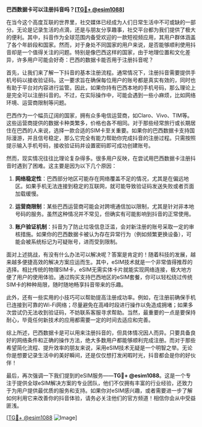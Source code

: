 **巴西数据卡可以注册抖音吗？[[TG💪+ @esim1088](https://t.me/s/esim1088)]**

在当今这个高度互联的世界里，社交媒体已经成为人们日常生活中不可或缺的一部分。无论是记录生活的点滴，还是与朋友分享趣事，社交平台都为我们提供了极大的便利。其中，抖音作为全球范围内备受欢迎的一款短视频应用，其用户群体涵盖了各个年龄段和国家。然而，对于身处不同国家的用户来说，是否能够顺利使用抖音却是一个值得关注的问题。特别是像巴西这样的国家，由于地理位置和文化差异，许多用户可能会好奇：巴西的数据卡能否用于注册抖音呢？

首先，让我们来了解一下抖音的基本注册流程。通常情况下，注册抖音需要提供手机号码以接收验证码。这一要求旨在确保每位用户的账号都是真实有效的，同时也有助于平台对内容进行监管。因此，如果你持有巴西本地的手机号码，那么理论上是完全可以注册抖音的。不过，在实际操作中，可能会遇到一些小麻烦，比如网络环境、运营商限制等问题。

巴西作为一个幅员辽阔的国家，拥有众多电信运营商，如Claro、Vivo、TIM等。这些运营商提供的数据卡种类繁多，价格也各不相同。对于那些经常旅行或长期居住在巴西的人来说，选择一款合适的SIM卡至关重要。如果你的巴西数据卡支持国际漫游，并且信号稳定，那么它完全有能力帮助你完成抖音的注册过程。只需按照提示输入手机号码，接收验证码并设置密码即可成功创建账号。

然而，现实情况往往比理论复杂得多。很多用户反映，在尝试用巴西数据卡注册抖音时遇到了困难。这主要是因为以下几个原因：

1. **网络稳定性**：巴西部分地区可能存在网络覆盖不足的情况，尤其是在偏远地区。如果手机无法连接到稳定的互联网，就可能导致验证码发送失败或者页面加载缓慢。
   
2. **运营商限制**：某些巴西运营商可能会对跨境通信加以限制，尤其是针对非本地号码的服务。虽然这种情况并不常见，但确实有可能影响到抖音的正常使用。
   
3. **账户验证机制**：抖音为了防止垃圾信息泛滥，会对新注册的账号采取一定的审核措施。如果你的巴西数据卡被认为存在异常行为（例如频繁更换设备），可能会被系统标记为可疑账号，进而受到限制。

面对上述挑战，有没有什么办法可以解决呢？答案是肯定的！随着科技的发展，越来越多便捷高效的解决方案应运而生。其中，eSIM技术就是一个非常值得推荐的选择。相比传统的物理SIM卡，eSIM无需实体卡片就能实现网络连接，极大地方便了用户的使用体验。通过购买支持巴西地区的eSIM套餐，你可以轻松绕过传统SIM卡的种种局限，随时随地畅享抖音带来的乐趣。

此外，还有一些实用的小技巧可以帮助提高注册成功率。例如，在注册前确保手机已连接到可靠的Wi-Fi网络；尽量避免在高峰时段进行操作以免造成拥堵；如果多次尝试仍无法收到验证码，不妨联系客服寻求帮助。当然，最重要的一点是要保持耐心，毕竟任何新技术的应用都需要一定的时间去适应和完善。

综上所述，巴西数据卡是可以用来注册抖音的，但具体情况因人而异。只要具备良好的网络条件和正确的操作方法，绝大多数用户都能够顺利完成注册。而对于那些希望简化流程、提升效率的朋友来说，采用eSIM技术无疑是一个明智之举。无论你是想要记录生活中的美好瞬间，还是仅仅想打发闲暇时光，抖音都会是你的好伙伴！

最后，再次强调一下我们提到的eSIM服务——**TG💪+ @esim1088**。这是一个专注于提供全球eSIM解决方案的专业团队，他们不仅拥有丰富的行业经验，还致力于为用户提供最优质的服务和支持。如果你对eSIM感兴趣，或者需要进一步了解如何利用它来改善你的抖音体验，请务必关注他们的官方频道！相信你会从中受益匪浅。

[[TG💪+ @esim1088](https://t.me/s/esim1088) ![Image](https://i.postimg.cc/4NQfJmqS/Snipaste-2025-05-13-00-14-12.png)]